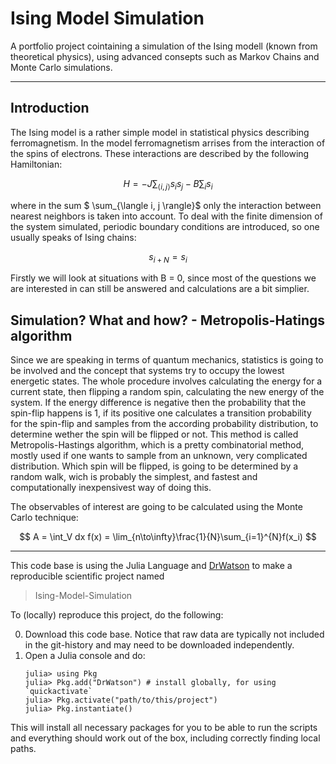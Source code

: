 # Ising Model Simulation
A portfolio project cointaining a simulation of the Ising modell (known from theoretical physics), using advanced consepts such as Markov Chains and Monte Carlo simulations.
______________
## Introduction
The Ising model is a rather simple model in statistical physics describing ferromagnetism. In the model ferromagnetism arrises from the interaction of the spins of electrons. These interactions are described by the following Hamiltonian:

$$
H = -J \sum_{\langle i, j \rangle}s_i s_j - B\sum_i s_i
$$

where in the sum $ \sum_{\langle i, j \rangle}$ only the interaction between nearest neighbors is taken into account. To deal with the finite dimension of the system simulated, periodic boundary conditions are introduced, so one usually speaks of Ising chains:

$$
s_{i+N} = s_i
$$

Firstly we will look at situations with B = 0, since most of the questions we are interested in can still be answered and calculations are a bit simplier.

## Simulation? What and how? - Metropolis-Hatings algorithm
Since we are speaking in terms of quantum mechanics, statistics is going to be involved and the concept that systems try to occupy the lowest energetic states. The whole procedure involves calculating the energy for a current state, then flipping a random spin, calculating the new energy of the system. If the energy difference is negative then the probability that the spin-flip happens is 1, if its positive one calculates a transition probability for the spin-flip and samples from the according probability distribution, to determine wether the spin will be flipped or not.
This method is called Metropolis-Hastings algorithm, which is a pretty combinatorial method, mostly used if one wants to sample from an unknown, very complicated distribution.
Which spin will be flipped, is going to be determined by a random walk, wich is probably the simplest, and fastest and computationally inexpensivest way of doing this.

The observables of interest are going to be calculated using the Monte Carlo technique:

$$
A = \int_V dx f(x) = \lim_{n\to\infty}\frac{1}{N}\sum_{i=1}^{N}f(x_i)
$$


______________________________________________________________________________


This code base is using the Julia Language and [DrWatson](https://juliadynamics.github.io/DrWatson.jl/stable/)
to make a reproducible scientific project named
> Ising-Model-Simulation

To (locally) reproduce this project, do the following:

0. Download this code base. Notice that raw data are typically not included in the
   git-history and may need to be downloaded independently.
1. Open a Julia console and do:
   ```
   julia> using Pkg
   julia> Pkg.add("DrWatson") # install globally, for using `quickactivate`
   julia> Pkg.activate("path/to/this/project")
   julia> Pkg.instantiate()
   ```

This will install all necessary packages for you to be able to run the scripts and
everything should work out of the box, including correctly finding local paths.
